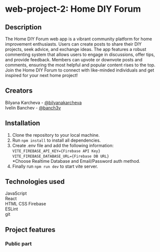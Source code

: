 # web-project-2: Home DIY Forum

## Description

The Home DIY Forum web app is a vibrant community platform for home improvement enthusiasts. Users can create posts to share their DIY projects, seek advice, and exchange ideas. The app features a robust commenting system that allows users to engage in discussions, offer tips, and provide feedback. Members can upvote or downvote posts and comments, ensuring the most helpful and popular content rises to the top. Join the Home DIY Forum to connect with like-minded individuals and get inspired for your next home project!

## Creators

Bilyana Karcheva - [@bilyanakarcheva](https://github.com/bilyanakarcheva)<br>
Ivelin Banchev - [@banch3v](https://github.com/banch3v/)<br>

## Installation

1. Clone the repository to your local machine.
2. Run `npm install` to install all dependencies.
3. Create .env file and add the following information:<br>
   `VITE_FIREBASE_API_KEY={Firebase API Key}`<br>
   `VITE_FIREBASE_DATABASE_URL={Firebase DB URL}`</br>
   \*Choose Realtime Database and Email/Password auth method.
4. Finally run `npm run dev` to start vite server.

## Technologies used

JavaScript<br>
React<br>
HTML
CSS
Firebase<br>
ESLint<br>
git<br>

## Project features

### Public part
